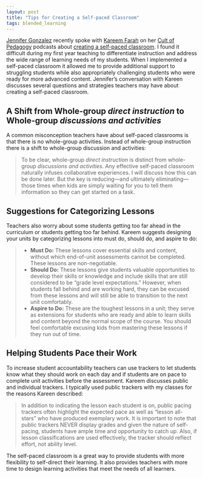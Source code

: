 ```yaml
---
layout: post
title: "Tips for Creating a Self-paced Classroom"
tags: blended_learning
---
```


[Jennifer Gonzalez](https://twitter.com/cultofpedagogy?ref_src=twsrc%5Egoogle%7Ctwcamp%5Eserp%7Ctwgr%5Eauthor) recently spoke with [Kareem Farah](https://twitter.com/Kareemfarah23) on her [Cult of Pedagogy](https://www.cultofpedagogy.com/pod/) podcasts about [creating a self-paced classroom](https://www.cultofpedagogy.com/self-paced-how-to/).  I found it difficult during my first year teaching to differentiate instruction and address the wide range of learning needs of my students.  When I implemented a self-paced classroom it allowed me to provide additional support to struggling students while also appropriately challenging students who were ready for more advanced content.  Jennifer’s conversation with Kareen discusses several questions and strategies teachers may have about creating a self-paced classroom.

<!--more-->

## A Shift from Whole-group *direct instruction* to Whole-group *discussions and activities*

A common misconception teachers have about self-paced classrooms is that there is no whole-group activities.  Instead of whole-group instruction there is a shift to whole-group discussion and activities:

> To be clear, whole-group *direct instruction* is distinct from whole-group *discussions and activities*. Any effective self-paced classroom naturally infuses collaborative experiences. I will discuss how this can be done later. But the key is reducing—and ultimately eliminating—those times when kids are simply waiting for you to tell them information so they can get started on a task. 

## Suggestions for Categorizing Lessons

Teachers also worry about some students getting too far ahead in the curriculum or students getting too far behind.  Kareem suggests designing your units by categorizing lessons into must do, should do, and aspire to do:

> - **Must Do:** These lessons cover essential skills and content, without which end-of-unit assessments cannot be completed. These lessons are non-negotiable.
> - **Should Do:** These lessons give students valuable opportunities to develop their skills or knowledge and include skills that are still considered to be “grade level expectations.” However, when students fall behind and are working hard, they can be excused from these lessons and will still be able to transition to the next unit comfortably.
> - **Aspire to Do:** These are the toughest lessons in a unit; they serve as extensions for students who are ready and able to learn skills and content beyond the normal scope of the course. You should feel comfortable excusing kids from mastering these lessons if they run out of time.

## Helping Students Pace their Work

To increase student accountability teachers can use trackers to let students know what they should work on each day and if students are on pace to complete unit activities before the assessment.  Kareem discusses public and individual trackers.  I typically used public trackers with my classes for the reasons Kareen described:

> In addition to indicating the lesson each student is on, public pacing trackers often highlight the expected pace as well as “lesson all-stars” who have produced exemplary work. It is important to note that public trackers NEVER display grades and given the nature of self-pacing, students have ample time and opportunity to catch up. Also, if lesson classifications are used effectively, the tracker should reflect effort, not ability level.

The self-paced classroom is a great way to provide students with more flexibility to self-direct their learning.  It also provides teachers with more time to design learning activities that meet the needs of all learners. 
